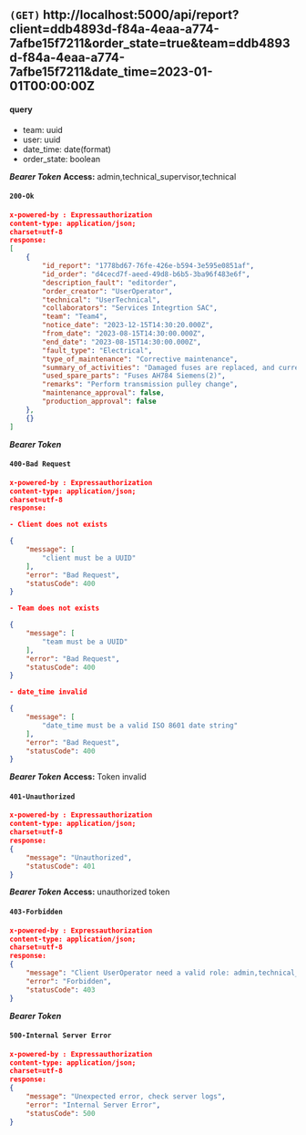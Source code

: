 ## `(GET)` http://localhost:5000/api/report?client=ddb4893d-f84a-4eaa-a774-7afbe15f7211&order_state=true&team=ddb4893d-f84a-4eaa-a774-7afbe15f7211&date_time=2023-01-01T00:00:00Z


#### query
- team: uuid
- user: uuid
- date_time: date(format)
- order_state: boolean

***Bearer Token***
**Access:** admin,technical_supervisor,technical
#### `200-Ok`
```json
x-powered-by : Expressauthorization
content-type: application/json; 
charset=utf-8
response:
[
    {
        "id_report": "1778bd67-76fe-426e-b594-3e595e0851af",
        "id_order": "d4cecd7f-aeed-49d8-b6b5-3ba96f483e6f",
        "description_fault": "editorder",
        "order_creator": "UserOperator",
        "technical": "UserTechnical",
        "collaborators": "Services Integrtion SAC",
        "team": "Team4",
        "notice_date": "2023-12-15T14:30:20.000Z",
        "from_date": "2023-08-15T14:30:00.000Z",
        "end_date": "2023-08-15T14:30:00.000Z",
        "fault_type": "Electrical",
        "type_of_maintenance": "Corrective maintenance",
        "summary_of_activities": "Damaged fuses are replaced, and current measurement is performed.",
        "used_spare_parts": "Fuses AH784 Siemens(2)",
        "remarks": "Perform transmission pulley change",
        "maintenance_approval": false,
        "production_approval": false
    },
    {}
]
```



***Bearer Token***
#### `400-Bad Request`
```json
x-powered-by : Expressauthorization
content-type: application/json; 
charset=utf-8
response:

- Client does not exists

{
    "message": [
        "client must be a UUID"
    ],
    "error": "Bad Request",
    "statusCode": 400
}

- Team does not exists

{
    "message": [
        "team must be a UUID"
    ],
    "error": "Bad Request",
    "statusCode": 400
}

- date_time invalid

{
    "message": [
        "date_time must be a valid ISO 8601 date string"
    ],
    "error": "Bad Request",
    "statusCode": 400
}
```



***Bearer Token***
**Access:** Token invalid
#### `401-Unauthorized`
```json
x-powered-by : Expressauthorization
content-type: application/json; 
charset=utf-8
response:
{
    "message": "Unauthorized",
    "statusCode": 401
}
```



***Bearer Token***
**Access:** unauthorized token
#### `403-Forbidden`
```json
x-powered-by : Expressauthorization
content-type: application/json; 
charset=utf-8
response:
{
    "message": "Client UserOperator need a valid role: admin,technical_supervisor,technical",
    "error": "Forbidden",
    "statusCode": 403
}
```



***Bearer Token***
#### `500-Internal Server Error`
```json
x-powered-by : Expressauthorization
content-type: application/json; 
charset=utf-8
response:
{
    "message": "Unexpected error, check server logs",
    "error": "Internal Server Error",
    "statusCode": 500
}
```




